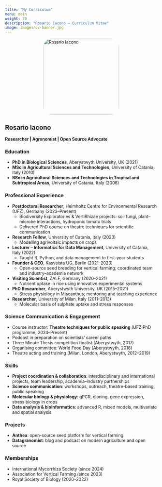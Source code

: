 ```yaml
---
title: "My Curriculum"
menu: main
weight: 70
description: "Rosario Iacono – Curriculum Vitae"
image: images/cv-banner.jpg
---
```


<img src="/datagronomist/images/rosario.jpg" alt="Rosario Iacono"
     style="width:250px; border-radius:10%; display:block; margin: 0 auto 1em auto; object-fit:cover;">


## Rosario Iacono  

**Researcher | Agronomist | Open Source Advocate**

### Education
- **PhD in Biological Sciences**, Aberystwyth University, UK (2021)  
- **MSc in Agricultural Sciences and Technologies**, University of Catania, Italy (2010)  
- **BSc in Agricultural Sciences and Technologies in Tropical and Subtropical Areas**, University of Catania, Italy (2006)  

### Professional Experience
- **Postdoctoral Researcher**, Helmholtz Centre for Environmental Research (UFZ), Germany (2023–Present)  
  - Biodiversity Exploratories & VertiRhizae projects: soil fungi, plant–microbe interactions, hydroponic tomato trials  
  - Delivered PhD course on theatre techniques for scientific communication  
- **Research Fellow**, University of Catania, Italy (2023)  
  - Modelling agrivoltaic impacts on crops  
- **Lecturer – Informatics for Data Management**, University of Catania, Italy (2022)  
  - Taught R, Python, and data management to first-year students  
- **Founder & CEO**, Kasveista UG, Berlin (2021–2023)  
  - Open-source seed breeding for vertical farming; coordinated team and industry–academia network  
- **Visiting Scientist**, ZALF, Germany (2020–2021)  
  - Nutrient uptake in rice using innovative experimental systems  
- **PhD Researcher**, Aberystwyth University, UK (2015–2021)  
  - Stress physiology in Miscanthus; mentoring and teaching experience  
- **Researcher**, University of Milan, Italy (2011–2013)  
  - Molecular basis of sulphate uptake and stress responses  

### Science Communication & Engagement
- Course instructor: **Theatre techniques for public speaking** (UFZ PhD programme, 2024–Present)  
- Podcast in preparation on scientists’ career paths  
- Three Minute Thesis competition finalist (Aberystwyth, 2017)  
- Organising committee: World Food Day (Aberystwyth, 2018)  
- Theatre acting and training (Milan, London, Aberystwyth, 2012–2019)  

### Skills
- **Project coordination & collaboration**: interdisciplinary and international projects, team leadership, academia–industry partnerships  
- **Science communication**: workshops, outreach, theatre-based training, public speaking  
- **Molecular biology & physiology**: qPCR, cloning, gene expression, stress biology in crops  
- **Data analysis & bioinformatics**: advanced R, mixed models, multivariate and spatial analysis  

### Projects
- **Anthea**: open-source seed platform for vertical farming  
- **Datagranomist**: blog and podcast on modern agriculture and open source  

### Memberships
- International Mycorrhiza Society (since 2024)  
- Association for Vertical Farming (since 2023)  
- Royal Society of Biology (2020–2022)  

